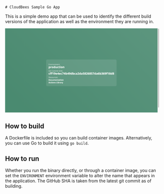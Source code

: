     # CloudBees Sample Go App

This is a simple demo app that can be used to identify the different build versions of the application as well as the environment they are running in.

![screenshot](./img/screenshot.png)

## How to build

A Dockerfile is included so you can build container images. Alternatively, you can use Go to build it using `go build`.

## How to run

Whether you run the binary directly, or through a container image, you can set the `ENVIRONMENT` environment variable to alter the name that appears in the application. The GitHub SHA is taken from the latest git commit as of building. 
 
